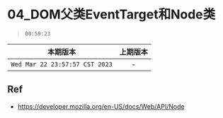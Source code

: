 # 04_DOM父类EventTarget和Node类

> `00:59:23`

|本期版本|上期版本
|:---:|:---:
`Wed Mar 22 23:57:57 CST 2023` | -



## Ref

* <https://developer.mozilla.org/en-US/docs/Web/API/Node>